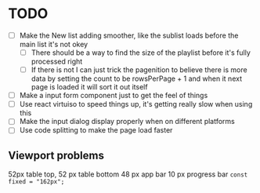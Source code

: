 # TODO

- [ ] Make the New list adding smoother, like the sublist loads before the main list it's not okey
  - [ ] There should be a way to find the size of the playlist before it's fully processed right
  - [ ] If there is not I can just trick the pagenition to believe there is more data by setting the count to be rowsPerPage + 1 and when it next page is loaded it will sort it out itself
- [ ] Make a input form component just to get the feel of things
- [ ] Use react virtuiso to speed things up, it's getting really slow when using this
- [ ] Make the input dialog display properly when on different platforms
- [ ] Use code splitting to make the page load faster

## Viewport problems

52px table top, 52 px table bottom 48 px app bar 10 px progress bar
`const fixed = "162px";`
